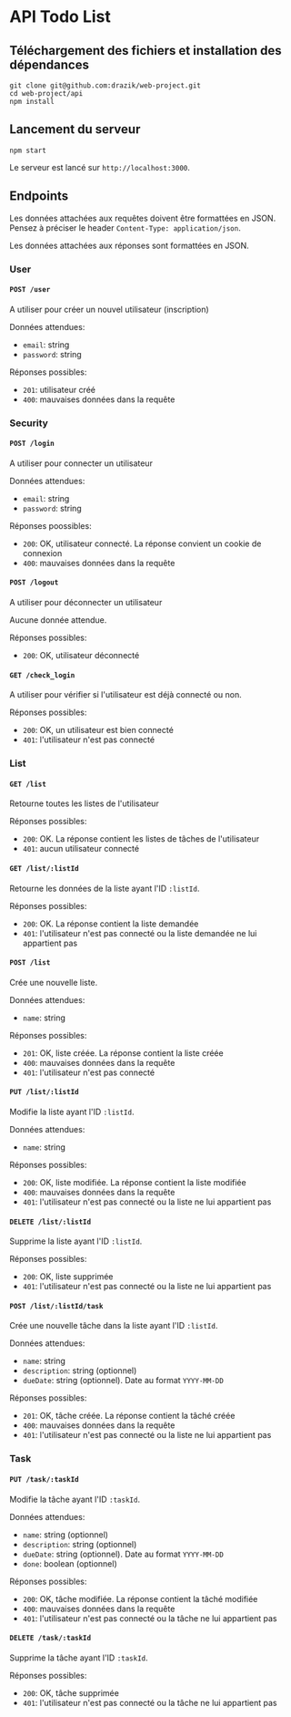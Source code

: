 # API Todo List

## Téléchargement des fichiers et installation des dépendances

```console
git clone git@github.com:drazik/web-project.git
cd web-project/api
npm install
```

## Lancement du serveur

```console
npm start
```

Le serveur est lancé sur `http://localhost:3000`.

## Endpoints

Les données attachées aux requêtes doivent être formattées en JSON. Pensez à préciser le header `Content-Type: application/json`.

Les données attachées aux réponses sont formattées en JSON.

### User

#### `POST /user`

A utiliser pour créer un nouvel utilisateur (inscription)

Données attendues:

- `email`: string
- `password`: string

Réponses possibles:

- `201`: utilisateur créé
- `400`: mauvaises données dans la requête

### Security

#### `POST /login`

A utiliser pour connecter un utilisateur

Données attendues:

- `email`: string
- `password`: string

Réponses poossibles:

- `200`: OK, utilisateur connecté. La réponse convient un cookie de connexion
- `400`: mauvaises données dans la requête

#### `POST /logout`

A utiliser pour déconnecter un utilisateur

Aucune donnée attendue.

Réponses possibles:

- `200`: OK, utilisateur déconnecté

#### `GET /check_login`

A utiliser pour vérifier si l'utilisateur est déjà connecté ou non.

Réponses possibles:

- `200`: OK, un utilisateur est bien connecté
- `401`: l'utilisateur n'est pas connecté

### List

#### `GET /list`

Retourne toutes les listes de l'utilisateur

Réponses possibles:

- `200`: OK. La réponse contient les listes de tâches de l'utilisateur
- `401`: aucun utilisateur connecté

#### `GET /list/:listId`

Retourne les données de la liste ayant l'ID `:listId`.

Réponses possibles:

- `200`: OK. La réponse contient la liste demandée
- `401`: l'utilisateur n'est pas connecté ou la liste demandée ne lui appartient pas

#### `POST /list`

Crée une nouvelle liste.

Données attendues:

- `name`: string

Réponses possibles:

- `201`: OK, liste créée. La réponse contient la liste créée
- `400`: mauvaises données dans la requête
- `401`: l'utilisateur n'est pas connecté

#### `PUT /list/:listId`

Modifie la liste ayant l'ID `:listId`.

Données attendues:

- `name`: string

Réponses possibles:

- `200`: OK, liste modifiée. La réponse contient la liste modifiée
- `400`: mauvaises données dans la requête
- `401`: l'utilisateur n'est pas connecté ou la liste ne lui appartient pas

#### `DELETE /list/:listId`

Supprime la liste ayant l'ID `:listId`.

Réponses possibles:

- `200`: OK, liste supprimée
- `401`: l'utilisateur n'est pas connecté ou la liste ne lui appartient pas

#### `POST /list/:listId/task`

Crée une nouvelle tâche dans la liste ayant l'ID `:listId`.

Données attendues:

- `name`: string
- `description`: string (optionnel)
- `dueDate`: string (optionnel). Date au format `YYYY-MM-DD`

Réponses possibles:

- `201`: OK, tâche créée. La réponse contient la tâché créée
- `400`: mauvaises données dans la requête
- `401`: l'utilisateur n'est pas connecté ou la liste ne lui appartient pas

### Task

#### `PUT /task/:taskId`

Modifie la tâche ayant l'ID `:taskId`.

Données attendues:

- `name`: string (optionnel)
- `description`: string (optionnel)
- `dueDate`: string (optionnel). Date au format `YYYY-MM-DD`
- `done`: boolean (optionnel)

Réponses possibles:

- `200`: OK, tâche modifiée. La réponse contient la tâché modifiée
- `400`: mauvaises données dans la requête
- `401`: l'utilisateur n'est pas connecté ou la tâche ne lui appartient pas

####  `DELETE /task/:taskId`

Supprime la tâche ayant l'ID `:taskId`.

Réponses possibles:

- `200`: OK, tâche supprimée
- `401`: l'utilisateur n'est pas connecté ou la tâche ne lui appartient pas
